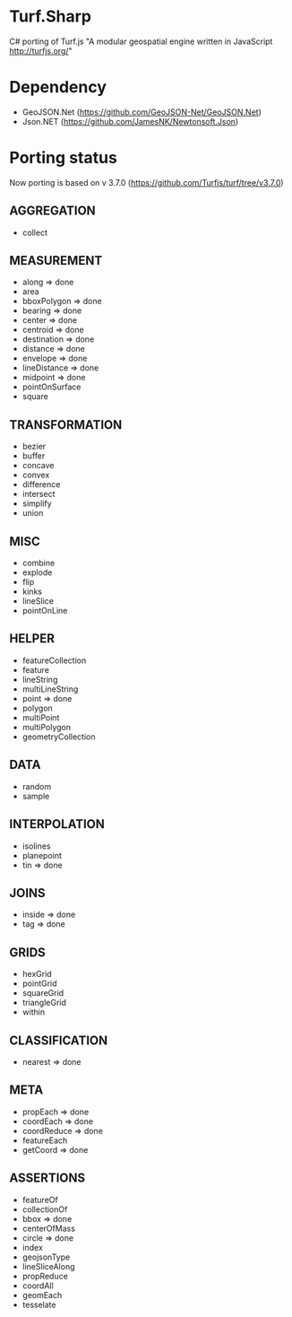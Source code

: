 # Turf.Sharp
C# porting of Turf.js "A modular geospatial engine written in JavaScript http://turfjs.org/"

# Dependency

* GeoJSON.Net (https://github.com/GeoJSON-Net/GeoJSON.Net)
* Json.NET (https://github.com/JamesNK/Newtonsoft.Json)

# Porting status
Now porting is based on v 3.7.0 (https://github.com/Turfjs/turf/tree/v3.7.0)

## AGGREGATION
* collect

## MEASUREMENT
* along => done  
* area  
* bboxPolygon => done
* bearing => done  
* center => done
* centroid => done 
* destination => done
* distance => done
* envelope => done
* lineDistance => done
* midpoint => done
* pointOnSurface
* square

## TRANSFORMATION
* bezier
* buffer
* concave
* convex
* difference
* intersect
* simplify
* union

## MISC
* combine
* explode
* flip
* kinks
* lineSlice
* pointOnLine

## HELPER
* featureCollection
* feature
* lineString
* multiLineString
* point => done
* polygon
* multiPoint
* multiPolygon
* geometryCollection

## DATA
* random
* sample

## INTERPOLATION
* isolines
* planepoint
* tin => done

## JOINS
* inside => done
* tag => done

## GRIDS
* hexGrid
* pointGrid
* squareGrid
* triangleGrid
* within

## CLASSIFICATION
* nearest => done

## META
* propEach => done 
* coordEach => done
* coordReduce => done 
* featureEach
* getCoord => done

## ASSERTIONS
* featureOf
* collectionOf
* bbox => done 
* centerOfMass
* circle => done
* index
* geojsonType
* lineSliceAlong
* propReduce
* coordAll
* geomEach
* tesselate
